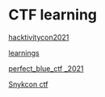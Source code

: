 # CTF learning

[hacktivitycon2021](CTF%20learning%205c1c1c82bb784e4c895d90a7c47ba0df/hacktivitycon2021%20ca8eb35f55a0409a9fb44ba2cbb47b15.md)

[learnings](CTF%20learning%205c1c1c82bb784e4c895d90a7c47ba0df/learnings%207699823810fe4cdb97f9b49e4636c420.md)

[perfect_blue_ctf _2021](CTF%20learning%205c1c1c82bb784e4c895d90a7c47ba0df/perfect_blue_ctf%20_2021%20ea3c3d5c10de41418e2b4ca9bb7328e4.md)

[Snykcon ctf](CTF%20learning%205c1c1c82bb784e4c895d90a7c47ba0df/Snykcon%20ctf%206199c5429f364007a141ee42cbd1633a.md)